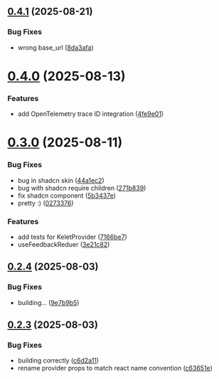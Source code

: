 ## [0.4.1](https://github.com/kelet-ai/feedback-ui/compare/v0.4.0...v0.4.1) (2025-08-21)

### Bug Fixes

- wrong base_url ([8da3afa](https://github.com/kelet-ai/feedback-ui/commit/8da3afaa09384e5745d97c458da3608b835f9635))

# [0.4.0](https://github.com/kelet-ai/feedback-ui/compare/v0.3.0...v0.4.0) (2025-08-13)

### Features

- add OpenTelemetry trace ID integration ([4fe9e01](https://github.com/kelet-ai/feedback-ui/commit/4fe9e0114ea15a9c92dfbc07ba79c53d6396fc3d))

# [0.3.0](https://github.com/kelet-ai/feedback-ui/compare/v0.2.4...v0.3.0) (2025-08-11)

### Bug Fixes

- bug in shadcn skin ([44a1ec2](https://github.com/kelet-ai/feedback-ui/commit/44a1ec21321be4a3ff037fa6699186449af447f0))
- bug with shadcn require children ([271b839](https://github.com/kelet-ai/feedback-ui/commit/271b83921a8ba626cdec6c9d0618c2e46546cfb8))
- fix shadcn component ([5b3437e](https://github.com/kelet-ai/feedback-ui/commit/5b3437ece5469a5b4d64372cfcb004f1cb306388))
- pretty :) ([0273376](https://github.com/kelet-ai/feedback-ui/commit/0273376573984624c819a67bd7b630b9be67df6c))

### Features

- add tests for KeletProvider ([7166be7](https://github.com/kelet-ai/feedback-ui/commit/7166be73ca7e8d254a92f7651a22f7f40363a15e))
- useFeedbackReduer ([3e21c82](https://github.com/kelet-ai/feedback-ui/commit/3e21c823c870e9675058dfdf128f4e0e74e2dff1))

## [0.2.4](https://github.com/kelet-ai/feedback-ui/compare/v0.2.3...v0.2.4) (2025-08-03)

### Bug Fixes

- building... ([9e7b9b5](https://github.com/kelet-ai/feedback-ui/commit/9e7b9b55687a8af527e902b4535f79a8c38cc053))

## [0.2.3](https://github.com/kelet-ai/feedback-ui/compare/v0.2.2...v0.2.3) (2025-08-03)

### Bug Fixes

- building correctly ([c6d2a11](https://github.com/kelet-ai/feedback-ui/commit/c6d2a119d2c6e34a4eb2d7972b7f7b42a66883ff))
- rename provider props to match react name convention ([c63651e](https://github.com/kelet-ai/feedback-ui/commit/c63651ec53e1a22cb9d9c4d5cc79957b7fc684e8))
